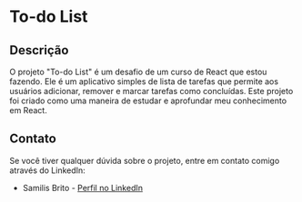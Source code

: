 # To-do List

## Descrição

O projeto "To-do List" é um desafio de um curso de React que estou fazendo. Ele é um aplicativo simples de lista de tarefas que permite aos usuários adicionar, remover e marcar tarefas como concluídas. Este projeto foi criado como uma maneira de estudar e aprofundar meu conhecimento em React.

## Contato

Se você tiver qualquer dúvida sobre o projeto, entre em contato comigo através do LinkedIn:

- Samilis Brito - [Perfil no LinkedIn](https://www.linkedin.com/in/samilis-brito/)